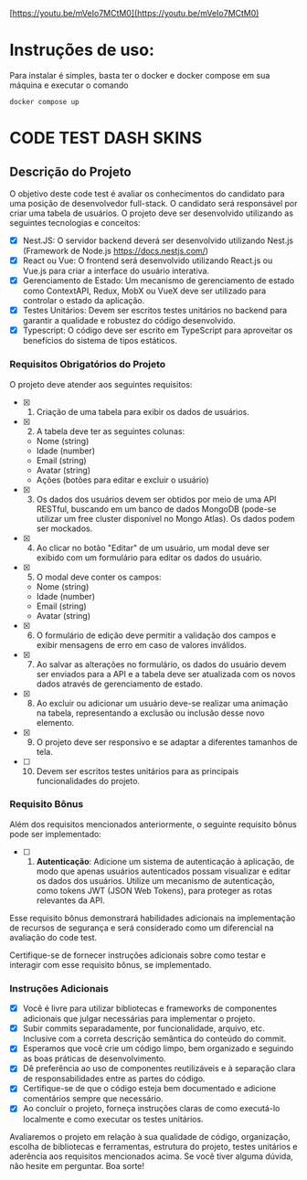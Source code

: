 [https://youtu.be/mVeIo7MCtM0](https://youtu.be/mVeIo7MCtM0)

# Instruções de uso:

Para instalar é simples, basta ter o docker e docker compose em sua máquina e executar o
comando 
```
docker compose up
```


# CODE TEST DASH SKINS
## Descrição do Projeto
O objetivo deste code test é avaliar os conhecimentos do candidato para uma posição de desenvolvedor full-stack. O candidato será responsável por criar uma tabela de usuários. O projeto deve ser desenvolvido utilizando as seguintes tecnologias e conceitos:
- [x]  Nest.JS: O servidor backend deverá ser desenvolvido utilizando Nest.js (Framework de Node.js https://docs.nestjs.com/)
- [x] React ou Vue: O frontend será desenvolvido utilizando React.js ou Vue.js para criar a interface do usuário interativa.
- [x] Gerenciamento de Estado: Um mecanismo de gerenciamento de estado como ContextAPI, Redux, MobX ou VueX deve ser utilizado para controlar o estado da aplicação.
- [x] Testes Unitários: Devem ser escritos testes unitários no backend para garantir a qualidade e robustez do código desenvolvido.
- [x] Typescript: O código deve ser escrito em TypeScript para aproveitar os benefícios do sistema de tipos estáticos.

### Requisitos Obrigatórios do Projeto
O projeto deve atender aos seguintes requisitos:
- [x] 1. Criação de uma tabela para exibir os dados de usuários.
- [x] 2. A tabela deve ter as seguintes colunas:
  - Nome (string)
  - Idade (number)
  - Email (string)
  - Avatar (string)
  - Ações (botões para editar e excluir o usuário)
- [x] 3. Os dados dos usuários devem ser obtidos por meio de uma API RESTful, buscando em um banco de dados MongoDB (pode-se utilizar um free cluster disponível no Mongo Atlas). Os dados podem ser
mockados.
- [x] 4. Ao clicar no botão "Editar" de um usuário, um modal deve ser exibido com um formulário para editar os dados do usuário.
- [x] 5. O modal deve conter os campos:
  - Nome (string)
  - Idade (number)
  - Email (string)
  - Avatar (string)
- [x] 6. O formulário de edição deve permitir a validação dos campos e exibir mensagens de erro em caso de valores inválidos.
- [x] 7. Ao salvar as alterações no formulário, os dados do usuário devem ser enviados para a API e a tabela deve ser atualizada com os novos dados através de gerenciamento de estado.
- [x] 8. Ao excluir ou adicionar um usuário deve-se realizar uma animação na tabela, representando a exclusão ou inclusão desse novo elemento.
- [x] 9. O projeto deve ser responsivo e se adaptar a diferentes tamanhos de tela.
- [ ] 10.  Devem ser escritos testes unitários para as principais funcionalidades do projeto.


### Requisito Bônus
Além dos requisitos mencionados anteriormente, o seguinte requisito bônus pode ser implementado:
- [ ] 1. **Autenticação**: Adicione um sistema de autenticação à aplicação, de modo que apenas usuários autenticados possam visualizar e editar os dados dos usuários. Utilize um mecanismo de autenticação, como tokens JWT (JSON Web Tokens), para proteger as rotas relevantes da API.

Esse requisito bônus demonstrará habilidades adicionais na implementação de recursos de segurança e será considerado como um diferencial na avaliação do code test.

Certifique-se de fornecer instruções adicionais sobre como testar e interagir com esse requisito bônus, se implementado.

### Instruções Adicionais
- [x] Você é livre para utilizar bibliotecas e frameworks de componentes adicionais que julgar necessárias para implementar o projeto.
- [x] Subir commits separadamente, por funcionalidade, arquivo, etc. Inclusive com a correta descrição semântica do conteúdo do commit.
- [x] Esperamos que você crie um código limpo, bem organizado e seguindo as boas práticas de desenvolvimento.
- [x] Dê preferência ao uso de componentes reutilizáveis e à separação clara de responsabilidades entre as partes do código.
- [x] Certifique-se de que o código esteja bem documentado e adicione comentários sempre que necessário.
- [x] Ao concluir o projeto, forneça instruções claras de como executá-lo localmente e como executar os testes unitários.

Avaliaremos o projeto em relação à sua qualidade de código, organização, escolha de bibliotecas e ferramentas, estrutura do projeto, testes  unitários e aderência aos requisitos mencionados acima.
Se você tiver alguma dúvida, não hesite em perguntar. Boa sorte!
